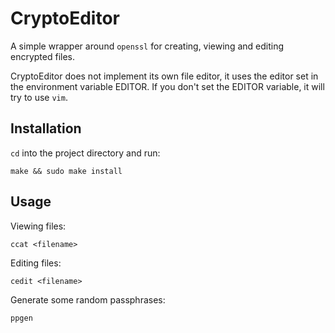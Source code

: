 CryptoEditor
============

A simple wrapper around `openssl` for creating, viewing and editing encrypted
files.

CryptoEditor does not implement its own file editor, it uses the editor set in
the environment variable EDITOR. If you don't set the EDITOR variable, it will
try to use `vim`.

Installation
------------

`cd` into the project directory and run:

    make && sudo make install

Usage
-----

Viewing files:

    ccat <filename>

Editing files:

    cedit <filename>

Generate some random passphrases:

    ppgen
